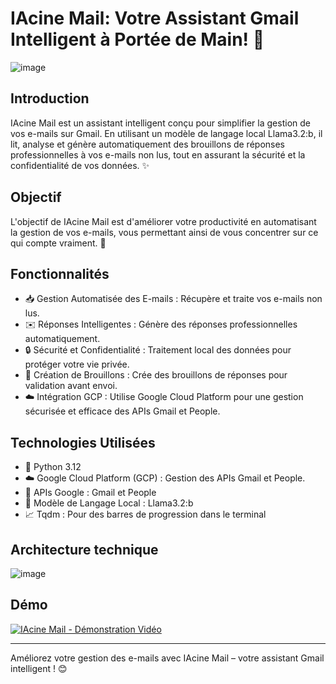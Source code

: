 # IAcine Mail: Votre Assistant Gmail Intelligent à Portée de Main! 📩

![image](https://github.com/user-attachments/assets/8a59cee9-495e-490d-afc5-1e0046cd3790)

## Introduction

IAcine Mail est un assistant intelligent conçu pour simplifier la gestion de vos e-mails sur Gmail. En utilisant un modèle de langage local Llama3.2:b, il lit, analyse et génère automatiquement des brouillons de réponses professionnelles à vos e-mails non lus, tout en assurant la sécurité et la confidentialité de vos données. ✨

## Objectif

L'objectif de IAcine Mail est d'améliorer votre productivité en automatisant la gestion de vos e-mails, vous permettant ainsi de vous concentrer sur ce qui compte vraiment. 🚀

## Fonctionnalités

- 📥 Gestion Automatisée des E-mails : Récupère et traite vos e-mails non lus.
- ✉️ Réponses Intelligentes : Génère des réponses professionnelles automatiquement.
- 🔒 Sécurité et Confidentialité : Traitement local des données pour protéger votre vie privée.
- 📝 Création de Brouillons : Crée des brouillons de réponses pour validation avant envoi.
- ☁️ Intégration GCP : Utilise Google Cloud Platform pour une gestion sécurisée et efficace des APIs Gmail et People.

## Technologies Utilisées

- 🐍 Python 3.12
- ☁️ Google Cloud Platform (GCP) : Gestion des APIs Gmail et People.
- 🔗 APIs Google : Gmail et People
- 🧠 Modèle de Langage Local : Llama3.2:b
- 📈 Tqdm : Pour des barres de progression dans le terminal



## Architecture technique
![image](https://github.com/user-attachments/assets/28ab41df-26c1-442d-8df7-e16722383842)



## Démo

<a href="https://www.youtube.com/watch?v=AQH3z2Ee73g" target="_blank">
  <img src="https://img.youtube.com/vi/AQH3z2Ee73g/maxresdefault.jpg" alt="IAcine Mail - Démonstration Vidéo" style="max-width:100%; height:auto;">
</a>



---------------------------------------------------------------------
Améliorez votre gestion des e-mails avec IAcine Mail – votre assistant Gmail intelligent ! 😊
